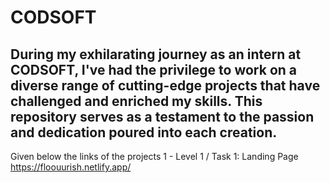 # CODSOFT
During my exhilarating journey as an intern at CODSOFT, I've had the privilege to work on a diverse range of cutting-edge projects that have challenged and enriched my skills. This repository serves as a testament to the passion and dedication poured into each creation.
------------------------------------------------------
Given below the links of the projects
1 - Level 1 / Task 1: Landing Page
https://floouurish.netlify.app/
